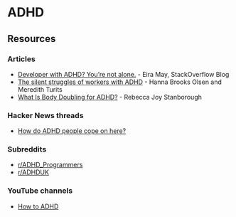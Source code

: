 # ADHD

## Resources

### Articles

* [Developer with ADHD? You’re not alone.](https://stackoverflow.blog/2023/02/19/developer-with-adhd-youre-not-alone/) - Eira May, StackOverflow Blog
* [The silent struggles of workers with ADHD](https://www.bbc.com/worklife/article/20221209-the-silent-struggles-of-workers-with-adhd) - Hanna Brooks Olsen and Meredith Turits
* [What Is Body Doubling for ADHD?](https://www.healthline.com/health/adhd/body-double-adhd) - Rebecca Joy Stanborough

### Hacker News threads

* [How do ADHD people cope on here?](https://news.ycombinator.com/item?id=34486848)

### Subreddits

* [r/ADHD\_Programmers](https://www.reddit.com/r/ADHD\_Programmers/)
* [r/ADHDUK](https://www.reddit.com/r/ADHDUK/)

### YouTube channels

* [How to ADHD](https://www.youtube.com/c/HowtoADHD/videos)
